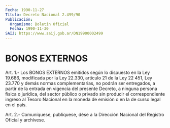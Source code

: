 ```yaml
---
Fecha: 1990-11-27
Título: Decreto Nacional 2.499/90
Publicación:
  Organismo: Boletín Oficial
  Fecha: 1990-11-30
SAIJ: https://www.saij.gob.ar/DN19900002499
---
```

# BONOS EXTERNOS

<a id="1"></a>
Art.  1.- Los BONOS EXTERNOS emitidos según lo dispuesto en la Ley 19.686,  modificada por la Ley 22.330, artículo 21 de la Ley 22 451, Ley 23.770  y  demás  normas  complementarias,  no  podrán ser entregados,  a  partir  de  la  entrada  en  vigencia  del presente Decreto, a ninguna persona física o jurídica, del sector  público o privado  sin producir el correspondiente ingreso al Tesoro Nacional en la moneda  de  emisión  o  en  la  de  curso  legal  en el país.

<a id="2"></a>
Art. 2.- Comuníquese, publíquese, dése a la Dirección Nacional del Registro Oficial y archívese.